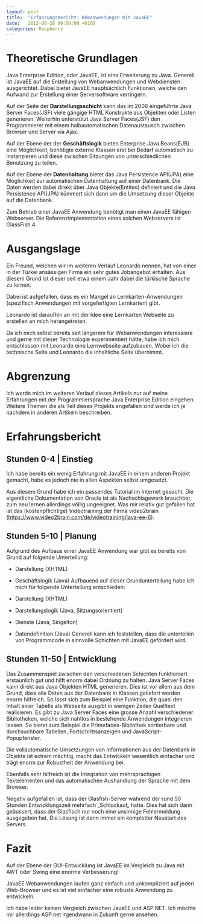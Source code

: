 ```yaml
---
layout: post
title:  "Erfahrungsbericht: Webanwendungen mit JavaEE"
date:   2013-08-28 00:00:00 +0100
categories: Raspberry
---
```

# Theoretische Grundlagen
Java Enterprise Edition, oder JavaEE, ist eine Erweiterung zu Java. Generell ist JavaEE auf die Erstellung von Webanwendungen und Webdiensten ausgerichtet. Dabei bietet JavaEE hauptsächlich Funktionen, welche den Aufwand zur Erstellung einer Serversoftware verringern.

Auf der Seite der **Darstellungsschicht** kann das im 2006 eingeführte Java Server Faces(JSF) viele gängige HTML Konstrukte aus Objekten oder Listen generieren. Weiterhin unterstützt Java Server Faces(JSF) den Programmierer mit einem halbautomatischen Datenaustausch zwischen Browser und Server via Ajax.

Auf der Ebene der der **Geschäftslogik** bieten Enterprise Java Beans(EJB) eine Möglichkeit, benötigte externe Klassen erst bei Bedarf automatisch zu instanzieren und diese zwischen Sitzungen von unterschiedlichen Benutzung zu teilen.

Auf der Ebene der **Datenhaltung** bietet das Java Persistence API(JPA) eine Möglichkeit zur automatischen Datenhaltung auf einer Datenbank. Die Daten werden dabei direkt über Java Objekte(Entites) definiert und die Java Persistence API(JPA) kümmert sich dann um die Umsetzung dieser Objekte auf die Datenbank.

Zum Betrieb einer JavaEE Anwendung benötigt man einen JavaEE fähigen Webserver. Die Referenzimplementation eines solchen Webservers ist GlassFish 4.

# Ausgangslage
Ein Freund, welchen wir im weiteren Verlauf Leonardo nennen, hat von einer in der Türkei ansässigen Firma ein sehr gutes Jobangebot erhalten. Aus diesem Grund ist dieser seit etwa einem Jahr dabei die türkische Sprache zu lernen.

Dabei ist aufgefallen, dass es ein Mangel an Lernkarten-Anwendungen (spezifisch Anwendungen mit vorgefertigten Lernkarten) gibt.

Leonardo ist daraufhin an mit der Idee eine Lernkarten Webseite zu erstellen an mich herangetreten.

Da ich mich selbst bereits seit längerem für Webanwendungen interessiere und gerne mit dieser Technologie experimentiert hätte, habe ich mich entschlossen mit Leonardo eine Lernwebseite aufzubauen. Wobei ich die technische Seite und Leonardo die inhaltliche Seite übernimmt.

# Abgrenzung
Ich werde mich im weiteren Verlauf dieses Artikels nur auf meine Erfahrungen mit der Programmiersprache Java Enterprise Edition eingehen. Weitere Themen die als Teil dieses Projekts angefallen sind werde ich je nachdem in anderen Artikeln beschreiben.

# Erfahrungsbericht
## Stunden 0-4 | Einstieg

Ich habe bereits ein wenig Erfahrung mit JavaEE in einem anderen Projekt gemacht, habe es jedoch nie in allen Aspekten selbst umgesetzt.

Aus diesem Grund habe ich ein passendes Tutorial im Internet gesucht. Die eigentliche Dokumentation von Oracle ist als Nachschlagewerk brauchbar, zum neu lernen allerdings völlig ungeeignet.
Was mir relativ gut gefallen hat ist das (kostenpflichtige) Videotraining der Firma video2brain (https://www.video2brain.com/de/videotraining/java-ee-6).

## Stunden 5-10 | Planung
Aufgrund des Aufbaus einer JavaEE Anwendung war gibt es bereits von Grund auf folgende Unterteilung:

* Darstellung (XHTML)
* Geschäftslogik (Java)
Aufbauend auf dieser Grundunterteilung habe ich mich für folgende Unterteilung entschieden:

* Darstellung (XHTML)
* Darstellungslogik (Java, Sitzungsorientiert)
* Dienste (Java, Singelton)
* Datendefinition (Java)
Generell kann ich feststellen, dass die unterteilen von Programmcode in sinnvolle Schichten mit JavaEE gefördert wird.

## Stunden 11-50 | Entwicklung
Das Zusammenspiel zwischen den verschiedenen Schichten funktioniert erstaunlich gut und hilft enorm dabei Ordnung zu halten.
Java Server Faces kann direkt aus Java Objekten HTML generieren.
Dies ist vor allem aus dem Grund, dass alle Daten aus der Datenbank in Klassen geliefert werden enorm hilfreich.
So lässt sich zum Beispiel eine Funktion, die quasi den Inhalt einer Tabelle als Webseite ausgibt in wenigen Zeilen Quelltext realisieren.
Es gibt zu Java Server Faces eine grosse Anzahl verschiedener Bibliotheken, welche sich nahtlos in bestehende Anwendungen integrieren lassen.
So bietet zum Beispiel die Primefaces-Bibliothek sortierbare und durchsuchbare Tabellen, Fortschrittsanzeigen und JavaScript-Popupfenster.

Die vollautomatische Umsetzungen von Informationen aus der Datenbank in Objekte ist extrem mächtig, macht das Entwickeln wesentlich einfacher und trägt enorm zur Robustheit der Anwendung bei.

Ebenfalls sehr hilfreich ist die Integration von mehrsprachigen Textelementen und das automatischen Aushandlung der Sprache mit dem Browser.

Negativ aufgefallen ist, dass der Glasfish-Server während der rund 50 Stunden Entwicklungszeit mehrfach „Schluckauf„ hatte.
Dies hat sich darin geäussert, dass der Glasfisch nur noch eine unsinnige Fehlermeldung ausgegeben hat. Die Lösung ist dann immer ein kompletter Neustart des Servers.

# Fazit
Auf der Ebene der GUI-Entwicklung ist JavaEE im Vergleich zu Java mit AWT oder Swing eine enorme Verbesserung!

JavaEE Webanwendungen laufen ganz einfach und unkompliziert auf jeden Web-Browser und es ist viel einfacher eine robuste Anwendung zu entwickeln.

Ich habe leider keinen Vergleich zwischen JavaEE und ASP.NET. Ich möchte mir allerdings ASP.net irgendwann in Zukunft gerne ansehen.